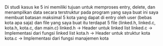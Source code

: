 Di studi kasus ke 5 ini memiliki tujuan untuk memproses entry, delete, dan menampilkan data secara terstruktur 
pada program yang saya buat ini saya membuat batasan maksimal 5 kota yang dapat di entry oleh user (bebas kota apa saja) dan file yang saya buat itu terdapat 5 file (linked.h, linked.c, kota.h, kota.c, dan main.c)
linked.h -> Header untuk linked list
linked.c -> Implementasi dari fungsi linked list
kota.h -> Header untuk struktur kota 
kota.c -> Implementasi dari fungsi manajemen kota
